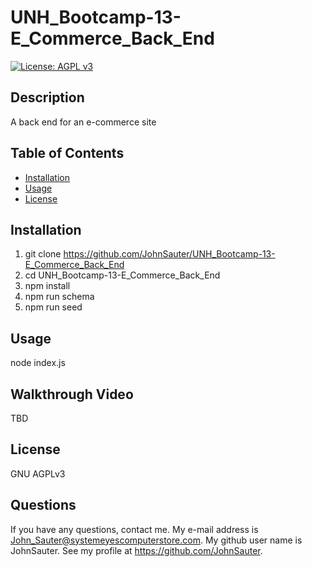 # UNH_Bootcamp-13-E_Commerce_Back_End
[![License: AGPL v3](https://img.shields.io/badge/License-AGPL_v3-blue.svg)](https://www.gnu.org/licenses/agpl-3.0)
## Description

A back end for an e-commerce site

## Table of Contents

- [Installation](#installation)
- [Usage](#usage)
- [License](#license)

## Installation

1. git clone https://github.com/JohnSauter/UNH_Bootcamp-13-E_Commerce_Back_End
2. cd UNH_Bootcamp-13-E_Commerce_Back_End
3. npm install
4. npm run schema
5. npm run seed

## Usage

node index.js

## Walkthrough Video

TBD

## License

GNU AGPLv3

## Questions

If you have any questions, contact me.
My e-mail address is John_Sauter@systemeyescomputerstore.com.
My github user name is JohnSauter.  See my profile at
https://github.com/JohnSauter.


